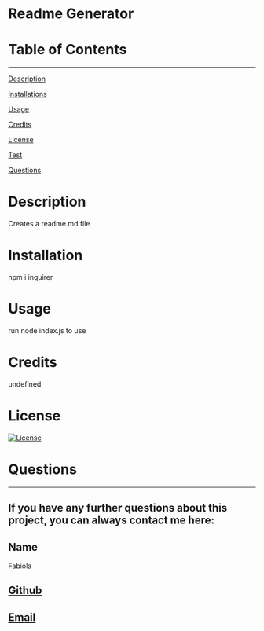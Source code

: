
  
  # Readme Generator

  # Table of Contents
  _________________________________

[Description](#Description)

[Installations](#Installation)

[Usage](#Usage)

[Credits](#Credits)

[License](#License)

[Test](#Test)

[Questions](#Questions)
 

  # Description
   Creates a readme.md file

  # Installation
  npm i inquirer

  # Usage
  run node index.js to use 

  # Credits
  undefined

  # License
  [![License](https://img.shields.io/badge/License-Apache_2.0-blue.svg)](https://opensource.org/licenses/Apache_2.0)
  

  # Questions
  _________________________________

  ## If you have any further questions about this project, you can always contact me here:

  ## Name
  Fabiola

  ## [Github](https://github.com/Fabskickass)
  

  ## [Email](fabiscg79@gmail.com)

